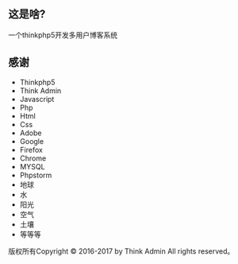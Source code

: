 ## 这是啥?
一个thinkphp5开发多用户博客系统


## 感谢

* Thinkphp5
* Think Admin
* Javascript
* Php
* Html
* Css
* Adobe
* Google
* Firefox
* Chrome
* MYSQL
* Phpstorm
* 地球
* 水
* 阳光
* 空气
* 土壤
* 等等等



版权所有Copyright © 2016-2017 by Think Admin All rights reserved。